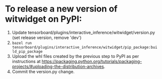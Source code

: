 # To release a new version of witwidget on PyPI:
 
1. Update tensorboard/plugins/interactive_inference/witwidget/version.py (set release version, remove 'dev')
2. `bazel run tensorboard/plugins/interactive_inference/witwidget/pip_package:build_pip_package`
3. Upload the whl files created by the previous step to PyPI as per instructions
at https://packaging.python.org/tutorials/packaging-projects/#uploading-the-distribution-archives.
4. Commit the version.py change.
